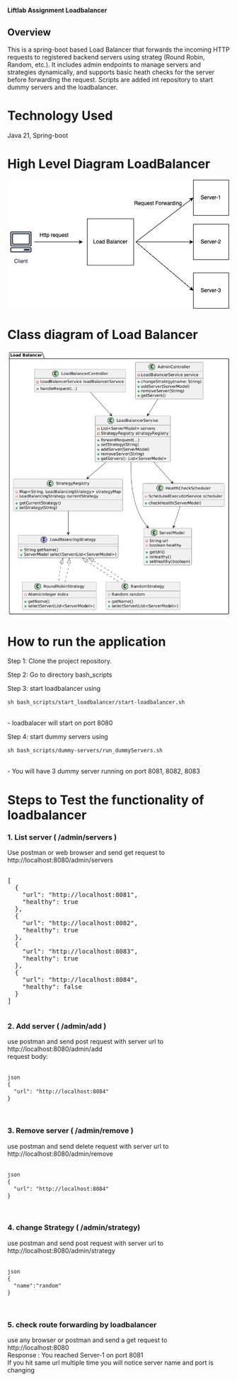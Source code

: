 **Liftlab Assignment Loadbalancer**

## Overview
This is a spring-boot based Load Balancer that forwards the incoming HTTP requests to registered backend servers using strateg (Round Robin, Random, etc.). It includes admin endpoints to manage servers and strategies dynamically, and supports basic heath checks for the server before forwarding the request. Scripts are added int repository to start dummy servers and the loadbalancer.

# Technology Used
Java 21, Spring-boot

# High Level Diagram LoadBalancer
![Load Balancer HLD](images/loadbalancerHLD.png)

# Class diagram of Load Balancer
![Load Balancer LLD](images/loadBalancerLLD.png)

# How to run the application

Step 1: Clone the project repository.

Step 2: Go to directory bash_scripts

Step 3: start loadbalancer using 
        
    sh bash_scripts/start_loadbalancer/start-loadbalancer.sh
<br> - loadbalacer will start on port 8080

Step 4: start dummy servers using 

    sh bash_scripts/dummy-servers/run_dummyServers.sh
<br> - You will have 3 dummy server running on port 8081, 8082, 8083
# Steps to Test the functionality of loadbalancer

### 1. List server ( /admin/servers )
Use postman or web browser and send get request to http://localhost:8080/admin/servers
<pre lang="json">

[
  {
    "url": "http://localhost:8081",
    "healthy": true
  },
  {
    "url": "http://localhost:8082",
    "healthy": true
  },
  {
    "url": "http://localhost:8083",
    "healthy": true
  },
  {
    "url": "http://localhost:8084",
    "healthy": false
  }
]

</pre>


### 2. Add server ( /admin/add )
use postman and send post request with server url to http://localhost:8080/admin/add
<br>
request body: 
<pre>

<code>json
{
  "url": "http://localhost:8084"
}
</code>

</pre>

### 3. Remove server ( /admin/remove )
use postman and send delete request with server url to http://localhost:8080/admin/remove  

<pre>

<code>json
{
  "url": "http://localhost:8084"
}
</code>

</pre>
### 4. change Strategy  ( /admin/strategy)
use postman and send post request with server url to http://localhost:8080/admin/strategy

<pre>

<code>json
{
  "name":"random"
}
</code>

</pre>

### 5. check route forwarding by loadbalancer
use any browser or postman and send a get request to http://localhost:8080
<br>
Response : You reached Server-1 on port 8081
<br>
If you hit same url multiple time you will notice server name and port is changing